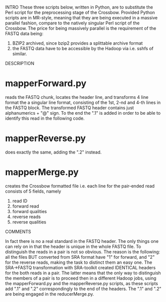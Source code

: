 INTRO
These three scripts below, written in Python, are to substitute the Perl script for the preprocessing stage of the Crossbow.
Provided Python scripts are in MR-style, meaning that they are being executed in a massive parallel fashion, compare to the natively singular Perl script of the Crossbow.
The price for being massively parallel is the requirement of the FASTQ data being:
1) BZIP2 archived, since bzip2 provides  a splittable archive format
2) the FASTQ data have to be accessible by the Hadoop via i.e. sshfs of similar.

DESCRIPTION

mapperForward.py
===============

reads the FASTQ chunk, locates the header line, and transforms 4 line format the a singular line format, consisting of the 1st, 2-nd and 4-th lines in the FASTQ block.
The transformed FASTQ header contains just alphanumerics + "@" sign. To the end the ".1" is added in order to be able to identify this read in the following code.

mapperReverse.py
================

does exactly the  same, adding the ".2" instead.


mapperMerge.py
==============

creates the Crossbow formatted file i.e. each line for the pair-ended read consists of 5 fields, namely
1) read ID
2) forward read
3) forward qualities
4) reverse reads
5) reverse qualities


COMMENTS

In fact there is no a real standard in the FASTQ header. The only things one can rely on in that the header is unique in the whole FASTQ file.
To distinguish the reads in a pair is not so obvious. The reason is the following:
all the files BUT converted from SRA format have "1" for forward, and "2" for the reverse reads, making the task to distinct them an easy one.
The SRA->FASTQ transformation with SRA-toolkit created IDENTICAL headers for the both reads in a pair.
The latter means that the only way to distinguish the members of a pair is to proceed then in a different Hadoop jobs, using the mapperForward.py and the mapperReverse.py scripts, as these scripts add  ".1" and ".2" correspondingly to  the end of the  headers. 
The ".1" and ".2" are being engaged in the reducerMerge.py.
